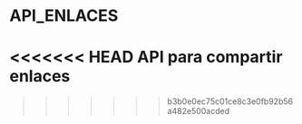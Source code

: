 # API_ENLACES
<<<<<<< HEAD
API para compartir enlaces
=======
>>>>>>> b3b0e0ec75c01ce8c3e0fb92b56a482e500acded
